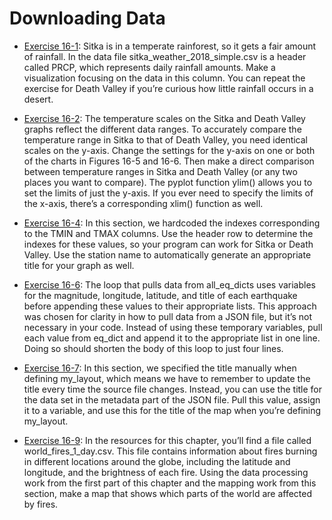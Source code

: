 # Downloading Data

- [Exercise 16-1](exercise_16_01/exercise_16_01.py):
Sitka is in a temperate rainforest, so it gets a fair amount of rainfall. In
the data file sitka_weather_2018_simple.csv is a header called PRCP, which
represents daily rainfall amounts. Make a visualization focusing on the data
in this column. You can repeat the exercise for Death Valley if you’re curious
how little rainfall occurs in a desert.

- [Exercise 16-2](exercise_16_02/exercise_16_02.py):
The temperature scales on the Sitka and Death Valley graphs reflect the
different data ranges. To accurately compare the temperature range in Sitka to
that of Death Valley, you need identical scales on the y-axis. Change the
settings for the y-axis on one or both of the charts in Figures 16-5 and 16-6.
Then make a direct comparison between temperature ranges in Sitka and Death
Valley (or any two places you want to compare).
The pyplot function ylim() allows you to set the limits of just the y-axis.
If you ever need to specify the limits of the x-axis, there’s a corresponding
xlim() function as well.

- [Exercise 16-4](exercise_16_04/exercise_16_04.py):
In this section, we hardcoded the indexes corresponding to the TMIN and TMAX
columns. Use the header row to determine the indexes for these values, so your
program can work for Sitka or Death Valley. Use the station name to
automatically generate an appropriate title for your graph as well.

- [Exercise 16-6](exercise_16_06/exercise_16_06.py):
The loop that pulls data from all_eq_dicts uses variables for the magnitude,
longitude, latitude, and title of each earthquake before appending these
values to their appropriate lists. This approach was chosen for clarity in how
to pull data from a JSON file, but it’s not necessary in your code. Instead of
using these temporary variables, pull each value from eq_dict and append it to
the appropriate list in one line. Doing so should shorten the body of this
loop to just four lines.

- [Exercise 16-7](exercise_16_07/exercise_16_07.py):
In this section, we specified the title manually when defining my_layout,
which means we have to remember to update the title every time the source file
changes. Instead, you can use the title for the data set in the metadata part
of the JSON file. Pull this value, assign it to a variable, and use this for
the title of the map when you’re defining my_layout.

- [Exercise 16-9](exercise_16_09/exercise_16_09.py):
In the resources for this chapter, you’ll find a file called
world_fires_1_day.csv. This file contains information about fires burning in
different locations around the globe, including the latitude and longitude,
and the brightness of each fire. Using the data processing work from the first
part of this chapter and the mapping work from this section, make a map that
shows which parts of the world are affected by fires.
